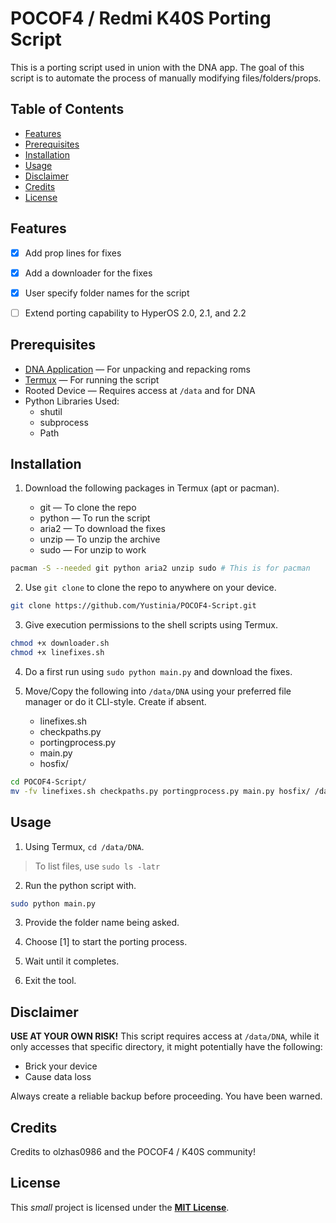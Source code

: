 # POCOF4 / Redmi K40S Porting Script

This is a porting script used in union with the DNA app. The goal of this script is to automate the process of manually modifying files/folders/props.

## Table of Contents

- [Features](#features)
- [Prerequisites](#prerequisites)
- [Installation](#installation)
- [Usage](#usage)
- [Disclaimer](#disclaimer)
- [Credits](#credits)
- [License](#license)

## Features

- [x] Add prop lines for fixes

- [x] Add a downloader for the fixes

- [x] User specify folder names for the script

- [ ] Extend porting capability to HyperOS 2.0, 2.1, and 2.2

## Prerequisites

- [DNA Application](https://t.me/OrcaCloud) — For unpacking and repacking roms
- [Termux](https://f-droid.org/packages/com.termux/) — For running the script
- Rooted Device — Requires access at `/data` and for DNA
- Python Libraries Used:
    - shutil
    - subprocess
    - Path

## Installation

1. Download the following packages in Termux (apt or pacman).

    - git — To clone the repo
    - python — To run the script
    - aria2 — To download the fixes
    - unzip — To unzip the archive
    - sudo — For unzip to work

```bash
pacman -S --needed git python aria2 unzip sudo # This is for pacman
```

2. Use `git clone` to clone the repo to anywhere on your device.

```bash
git clone https://github.com/Yustinia/POCOF4-Script.git
```

3. Give execution permissions to the shell scripts using Termux.

```bash
chmod +x downloader.sh
chmod +x linefixes.sh
```

4. Do a first run using `sudo python main.py` and download the fixes.

5. Move/Copy the following into `/data/DNA` using your preferred file manager or do it CLI-style. Create if absent.

    - linefixes.sh
    - checkpaths.py
    - portingprocess.py
    - main.py
    - hosfix/

```bash
cd POCOF4-Script/
mv -fv linefixes.sh checkpaths.py portingprocess.py main.py hosfix/ /data/DNA
```

## Usage

1. Using Termux, `cd /data/DNA`.

> To list files, use `sudo ls -latr`

2. Run the python script with.

```bash
sudo python main.py
```

3. Provide the folder name being asked.

4. Choose [1] to start the porting process.

5. Wait until it completes.

6. Exit the tool.

## Disclaimer

**USE AT YOUR OWN RISK!** This script requires access at `/data/DNA`, while it only accesses that specific directory, it might potentially have the following:

- Brick your device
- Cause data loss

Always create a reliable backup before proceeding. You have been warned.

## Credits

Credits to olzhas0986 and the POCOF4 / K40S community!

## License

This *small* project is licensed under the **[MIT License](https://github.com/Yustinia/POCOF4-Script/blob/main/LICENSE)**.
